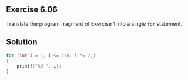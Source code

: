 ## Exercise 6.06

Translate the program fragment of Exercise 1 into a single `for` statement.

## Solution

```c
for (int i = 1; i <= 128; i *= 2;)
{
    printf("%d ", i);
}
```
